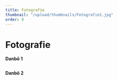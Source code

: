 ```yaml
---
title: Fotografie
thumbnail: "/upload/thumbnails/Fotografie1.jpg"
order: 9
---
```

# Fotografie

**Danbō 1**

<img :src="$withBase('/upload/Fotografie1.jpg')" style="  margin-left: auto;
  margin-right: auto;max-width:1024px; display: block;">

**Danbō 2**

<img :src="$withBase('/upload/Fotografie2.jpg')" style="  margin-left: auto;
  margin-right: auto;max-width:1024px; display: block;">



